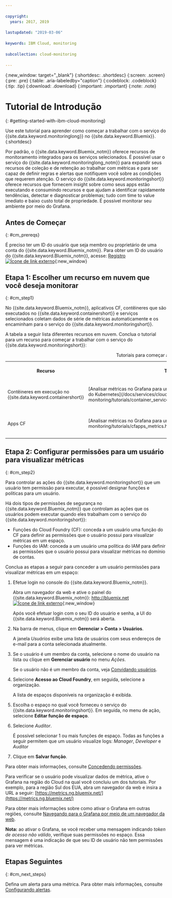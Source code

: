 ```yaml
---

copyright:
  years: 2017, 2019

lastupdated: "2019-03-06"

keywords: IBM Cloud, monitoring

subcollection: cloud-monitoring

---
```


{:new_window: target="_blank"}
{:shortdesc: .shortdesc}
{:screen: .screen}
{:pre: .pre}
{:table: .aria-labeledby="caption"}
{:codeblock: .codeblock}
{:tip: .tip}
{:download: .download}
{:important: .important}
{:note: .note}


# Tutorial de Introdução
{: #getting-started-with-ibm-cloud-monitoring}

Use este tutorial para aprender como começar a trabalhar com o serviço do {{site.data.keyword.monitoringlong}} no {{site.data.keyword.Bluemix}}.
{:shortdesc}

Por padrão, o {{site.data.keyword.Bluemix_notm}} oferece recursos de monitoramento integrados para os serviços selecionados. É possível usar o serviço do {{site.data.keyword.monitoringlong_notm}} para expandir seus recursos de coleção e de retenção ao trabalhar com métricas e para ser capaz de definir regras e alertas que notifiquem você sobre as condições que requerem atenção. O serviço do {{site.data.keyword.monitoringshort}} oferece recursos que fornecem insight sobre como seus apps estão executando e consumindo recursos e que ajudam a identificar rapidamente tendências, detectar e diagnosticar problemas; tudo com time to value imediato e baixo custo total de propriedade. É possível monitorar seu ambiente por meio do Grafana. 

## Antes de Começar
{: #cm_prereqs}

É preciso ter um ID do usuário que seja membro ou proprietário de uma conta do {{site.data.keyword.Bluemix_notm}}. Para obter um ID do usuário do {{site.data.keyword.Bluemix_notm}}, acesse: [Registro ![Ícone de link externo](../../icons/launch-glyph.svg "Ícone de link externo")](https://console.bluemix.net/registration/){:new_window}

## Etapa 1: Escolher um recurso em nuvem que você deseja monitorar
{: #cm_step1}

No {{site.data.keyword.Bluemix_notm}}, aplicativos CF, contêineres que são executados no {{site.data.keyword.containershort}} e serviços selecionados coletam dados de série de métricas automaticamente e os encaminham para o serviço do {{site.data.keyword.monitoringshort}}.

A tabela a seguir lista diferentes recursos em nuvem. Conclua o tutorial para um recurso para começar a trabalhar com o serviço do {{site.data.keyword.monitoringshort}}:

<table>
  <caption>Tutoriais para começar a trabalhar com o serviço do {{site.data.keyword.monitoringshort}} </caption>
  <tr>
    <th>Recurso</th>
    <th>Tutorial</th>
    <th>Ambiente de nuvem</th>
    <th>Cenário</th>
  </tr>
  <tr>
    <td>Contêineres em execução no {{site.data.keyword.containershort}}</td>
    <td>[Analisar métricas no Grafana para um app que é implementado em um cluster do Kubernetes](/docs/services/cloud-monitoring/tutorials/container_service_metrics.html#container_service_metrics)</td>
    <td>Público </br>Dedicado</td>
    <td>![Visão geral do componente de alto nível para contêineres implementados em um cluster do Kubernetes](containers/images/containers_kube_metrics_dedicated.png "Visão geral do componente de alto nível para contêineres implementados em um cluster do Kubernetes")</td>
  </tr>
  <tr>
    <td>Apps CF</td>
    <td>[Analisar métricas no Grafana para um app CF](/docs/services/cloud-monitoring/tutorials/cfapps_metrics.html#cfapps_metrics)</td>
    <td>Público</td>
    <td>![Visualização de monitoramento de alto nível de apps CF no {{site.data.keyword.Bluemix_notm}}](cf/images/cfapp_metrics_ov.png "Visualização de monitoramento de alto nível de apps CF no {{site.data.keyword.Bluemix_notm}}")</td>
  </tr>
</table>



## Etapa 2: Configurar permissões para um usuário para visualizar métricas
{: #cm_step2}

Para controlar as ações do {{site.data.keyword.monitoringshort}} que um usuário tem permissão para executar, é possível designar funções e políticas para um usuário. 

Há dois tipos de permissões de segurança no {{site.data.keyword.Bluemix_notm}} que controlam as ações que os usuários podem executar quando eles trabalham com o serviço do {{site.data.keyword.monitoringshort}}:

* Funções do Cloud Foundry (CF): conceda a um usuário uma função do CF para definir as permissões que o usuário possui para visualizar métricas em um espaço.
* Funções do IAM: conceda a um usuário uma política do IAM para definir as permissões que o usuário possui para visualizar métricas no domínio de contas.


Conclua as etapas a seguir para conceder a um usuário permissões para visualizar métricas em um espaço:

1. Efetue login no console do {{site.data.keyword.Bluemix_notm}}.

    Abra um navegador da web e ative o painel do {{site.data.keyword.Bluemix_notm}}: [http://bluemix.net ![Ícone de link externo](../../icons/launch-glyph.svg "Ícone de link externo")](http://bluemix.net){:new_window}
	
	Após você efetuar login com o seu ID do usuário e senha, a UI do {{site.data.keyword.Bluemix_notm}} será aberta.

2. Na barra de menus, clique em **Gerenciar > Conta > Usuários**. 

    A janela *Usuários* exibe uma lista de usuários com seus endereços de e-mail para a conta selecionada atualmente.
	
3. Se o usuário é um membro da conta, selecione o nome do usuário na lista ou clique em **Gerenciar usuário** no menu *Ações*.

    Se o usuário não é um membro da conta, veja [Convidando usuários](/docs/iam/iamuserinv.html#iamuserinv).

4. Selecione **Acesso ao Cloud Foundry**, em seguida, selecione a organização.

    A lista de espaços disponíveis na organização é exibida.

5. Escolha o espaço no qual você forneceu o serviço do {{site.data.keyword.monitoringshort}}. Em seguida, no menu de ação, selecione **Editar função de espaço**.

6. Selecione *Auditor*. 

    É possível selecionar 1 ou mais funções de espaço. Todas as funções a seguir permitem que um usuário visualize logs: *Manager*, *Developer* e *Auditor*
	
7. Clique em **Salvar função**.


Para obter mais informações, consulte [Concedendo permissões](/docs/services/cloud-monitoring/security/assign_policy.html#grant_permissions).

Para verificar se o usuário pode visualizar dados de métrica, ative o Grafana na região do Cloud na qual você concluiu um dos tutoriais. Por exemplo, para a região Sul dos EUA, abra um navegador da web e insira a URL a seguir: [https://metrics.ng.bluemix.net/](https://metrics.ng.bluemix.net/)


Para obter mais informações sobre como ativar o Grafana em outras regiões, consulte [Navegando para o Grafana por meio de um navegador da web](/docs/services/cloud-monitoring/grafana/navigating_grafana.html#navigating_grafana).

**Nota:** ao ativar o Grafana, se você receber uma mensagem indicando *token de acesso não válido*, verifique suas permissões no espaço. Essa mensagem é uma indicação de que seu ID de usuário não tem permissões para ver métricas.
    

## Etapas Seguintes 
{: #cm_next_steps}

Defina um alerta para uma métrica. Para obter mais informações, consulte [Configurando alertas](/docs/services/cloud-monitoring/config_alerts_ov.html#config_alerts_ov).
